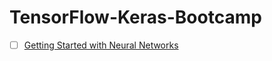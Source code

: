# TensorFlow-Keras-Bootcamp

* [ ] [Getting Started with Neural Networks]([https://courses.opencv.org/courses/course-v1:Tensorflow+Bootcamp+TFKS/courseware/f7a0faad74eb496aa3795bb77144a236/36a70c1a2c2248aabed7f3815bfd03ff/1?activate_block_id=block-v1%3ATensorflow%2BBootcamp%2BTFKS%2Btype%40vertical%2Bblock%408c1dd8316df340ac9097fbf25b0cd30a](https://courses.opencv.org/courses/course-v1:Tensorflow+Bootcamp+TFKS/courseware/f7a0faad74eb496aa3795bb77144a236/36a70c1a2c2248aabed7f3815bfd03ff/1?activate_block_id=block-v1%3ATensorflow%2BBootcamp%2BTFKS%2Btype%40vertical%2Bblock%408c1dd8316df340ac9097fbf25b0cd30a%E2%80%B8))
